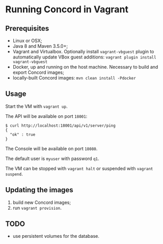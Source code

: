 # Running Concord in Vagrant

## Prerequisites

- Linux or OSX;
- Java 8 and Maven 3.5.0+;
- Vagrant and Virtualbox. Optionally install `vagrant-vbguest`
  plugin to automatically update VBox guest additions:
  `vagrant plugin install vagrant-vbguest`
- Docker, up and running on the host machine. Necessary
  to build and export Concord images;
- locally-built Concord images: `mvn clean install -Pdocker`

## Usage

Start the VM with `vagrant up`.

The API will be available on port `18001`:
```
$ curl http://localhost:18001/api/v1/server/ping
{
  "ok" : true
}
```

The Console will be available on port `18080`.

The default user is `myuser` with password `q1`.

The VM can be stopped with `vagrant halt` or suspended
with `vagrant suspend`.

## Updating the images

1. build new Concord images;
2. run `vagrant provision`.

## TODO

- use persistent volumes for the database.
